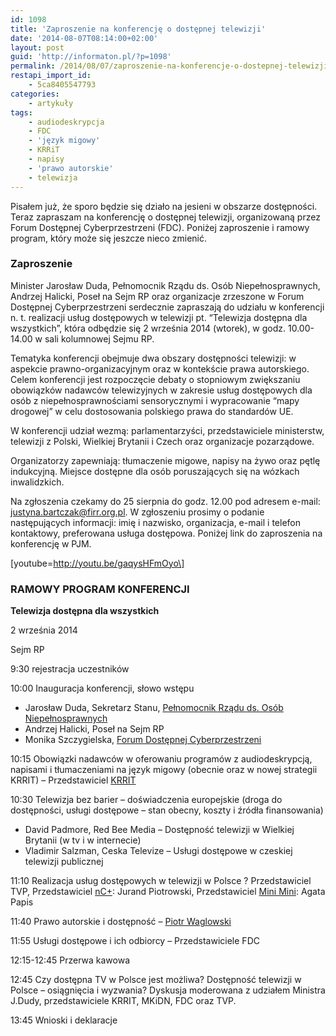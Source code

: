 ```yaml
---
id: 1098
title: 'Zaproszenie na konferencję o dostępnej telewizji'
date: '2014-08-07T08:14:00+02:00'
layout: post
guid: 'http://informaton.pl/?p=1098'
permalink: /2014/08/07/zaproszenie-na-konferencje-o-dostepnej-telewizji/
restapi_import_id:
    - 5ca8405547793
categories:
    - artykuły
tags:
    - audiodeskrypcja
    - FDC
    - 'język migowy'
    - KRRiT
    - napisy
    - 'prawo autorskie'
    - telewizja
---
```


Pisałem już, że sporo będzie się działo na jesieni w obszarze dostępności. Teraz zapraszam na konferencję o dostępnej telewizji, organizowaną przez Forum Dostępnej Cyberprzestrzeni (FDC). Poniżej zaproszenie i ramowy program, który może się jeszcze nieco zmienić.

### Zaproszenie

Minister Jarosław Duda, Pełnomocnik Rządu ds. Osób Niepełnosprawnych, Andrzej Halicki, Poseł na Sejm RP oraz organizacje zrzeszone w Forum Dostępnej Cyberprzestrzeni serdecznie zapraszają do udziału w konferencji n. t. realizacji usług dostępowych w telewizji pt. “Telewizja dostępna dla wszystkich”, która odbędzie się 2 września 2014 (wtorek), w godz. 10.00-14.00 w sali kolumnowej Sejmu RP.

Tematyka konferencji obejmuje dwa obszary dostępności telewizji: w aspekcie prawno-organizacyjnym oraz w kontekście prawa autorskiego. Celem konferencji jest rozpoczęcie debaty o stopniowym zwiększaniu obowiązków nadawców telewizyjnych w zakresie usług dostępowych dla osób z niepełnosprawnościami sensorycznymi i wypracowanie “mapy drogowej” w celu dostosowania polskiego prawa do standardów UE.

W konferencji udział wezmą: parlamentarzyści, przedstawiciele ministerstw, telewizji z Polski, Wielkiej Brytanii i Czech oraz organizacje pozarządowe.

Organizatorzy zapewniają: tłumaczenie migowe, napisy na żywo oraz pętlę indukcyjną. Miejsce dostępne dla osób poruszających się na wózkach inwalidzkich.

Na zgłoszenia czekamy do 25 sierpnia do godz. 12.00 pod adresem e-mail: <justyna.bartczak@firr.org.pl>. W zgłoszeniu prosimy o podanie następujących informacji: imię i nazwisko, organizacja, e-mail i telefon kontaktowy, preferowana usługa dostępowa. Poniżej link do zaproszenia na konferencję w PJM.

 \[youtube=http://youtu.be/gaqysHFmOyo\]

### RAMOWY PROGRAM KONFERENCJI

**Telewizja dostępna dla wszystkich**

2 września 2014

Sejm RP

9:30 rejestracja uczestników

10:00 Inauguracja konferencji, słowo wstępu

- Jarosław Duda, Sekretarz Stanu, [Pełnomocnik Rządu ds. Osób Niepełnosprawnych](http://www.niepelnosprawni.gov.pl/)
- Andrzej Halicki, Poseł na Sejm RP
- Monika Szczygielska, [Forum Dostępnej Cyberprzestrzeni](http://www.fdc.org.pl/)

10:15 Obowiązki nadawców w oferowaniu programów z audiodeskrypcją, napisami i tłumaczeniami na język migowy (obecnie oraz w nowej strategii KRRIT) – Przedstawiciel [KRRIT](http://www.krrit.gov.pl/)

10:30 Telewizja bez barier – doświadczenia europejskie (droga do dostępności, usługi dostępowe – stan obecny, koszty i źródła finansowania)

- David Padmore, Red Bee Media – Dostępność telewizji w Wielkiej Brytanii (w tv i w internecie)
- Vladimir Salzman, Ceska Televize – Usługi dostępowe w czeskiej telewizji publicznej

11:10 Realizacja usług dostępowych w telewizji w Polsce ? Przedstawiciel TVP, Przedstawiciel [nC+](http://ncplus.pl/): Jurand Piotrowski, Przedstawiciel [Mini Mini](http://www.miniminiplus.pl/): Agata Papis

11:40 Prawo autorskie i dostępność – [Piotr Waglowski](http://prawo.vagla.pl/)

11:55 Usługi dostępowe i ich odbiorcy – Przedstawiciele FDC

12:15-12:45 Przerwa kawowa

12:45 Czy dostępna TV w Polsce jest możliwa? Dostępność telewizji w Polsce – osiągnięcia i wyzwania? Dyskusja moderowana z udziałem Ministra J.Dudy, przedstawiciele KRRIT, MKiDN, FDC oraz TVP.

13:45 Wnioski i deklaracje